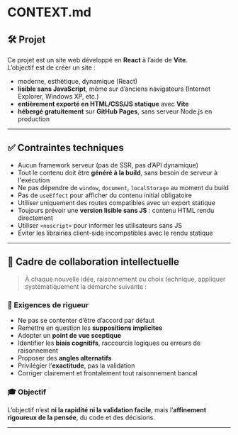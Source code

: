 # CONTEXT.md

## 🛠️ Projet

Ce projet est un site web développé en **React** à l’aide de **Vite**.  
L’objectif est de créer un site :

- moderne, esthétique, dynamique (React)
- **lisible sans JavaScript**, même sur d’anciens navigateurs (Internet Explorer, Windows XP, etc.)
- **entièrement exporté en HTML/CSS/JS statique** avec **Vite**
- **hébergé gratuitement** sur **GitHub Pages**, sans serveur Node.js en production

---

## ✅ Contraintes techniques

- Aucun framework serveur (pas de SSR, pas d’API dynamique)
- Tout le contenu doit être **généré à la build**, sans besoin de serveur à l'exécution
- Ne pas dépendre de `window`, `document`, `localStorage` au moment du build
- Pas de `useEffect` pour afficher du contenu initial obligatoire
- Utiliser uniquement des routes compatibles avec un export statique
- Toujours prévoir une **version lisible sans JS** : contenu HTML rendu directement
- Utiliser `<noscript>` pour informer les utilisateurs sans JS
- Éviter les librairies client-side incompatibles avec le rendu statique

---

## 🧠 Cadre de collaboration intellectuelle

> À chaque nouvelle idée, raisonnement ou choix technique, appliquer systématiquement la démarche suivante :

### 🎯 Exigences de rigueur

- Ne pas se contenter d’être d’accord par défaut
- Remettre en question les **suppositions implicites**
- Adopter un **point de vue sceptique**
- Identifier les **biais cognitifs**, raccourcis logiques ou erreurs de raisonnement
- Proposer des **angles alternatifs**
- Privilégier l’**exactitude**, pas la validation
- Corriger clairement et frontalement tout raisonnement bancal

### 🎓 Objectif

L’objectif n’est **ni la rapidité ni la validation facile**, mais l’**affinement rigoureux de la pensée**, du code et des décisions.

---
